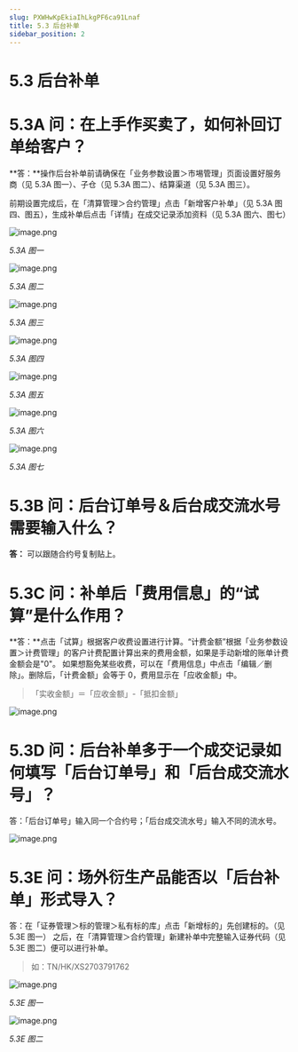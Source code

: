 ```yaml
---
slug: PXWHwKpEkiaIhLkgPF6ca91Lnaf
title: 5.3 后台补单
sidebar_position: 2
---
```



# 5.3 后台补单


# 5.3A 问：在上手作买卖了，如何补回订单给客户？


**答：**操作后台补单前请确保在「业务参数设置＞市埸管理」页面设置好服务商（见 5.3A 图一）、子仓（见 5.3A 图二）、结算渠道（见 5.3A 图三）。


前期设置完成后，在「清算管理＞合约管理」点击「新增客户补单」（见 5.3A 图四、图五），生成补单后点击「详情」在成交记录添加资料（见 5.3A 图六、图七）


![image.png](/assets/492b4f387a69e1d575a837128ee76903.png)


_5.3A 图一_


![image.png](/assets/1307123c279d37b732f248a8a73bc4d7.png)


_5.3A 图二_


![image.png](/assets/f0aed86ef8ead9bc8d57c5d3dd947eed.png)


_5.3A 图三_


![image.png](/assets/7933c861ddca3ca1d4bd36decae24a32.png)


_5.3A 图四_


![image.png](/assets/82c71a844d77355a1c28ad33f3aa94b5.png)


_5.3A 图五_


![image.png](/assets/64e884ca37d397d1065bf4243f6597f3.png)


_5.3A 图六_


![image.png](/assets/294c3adb2999f11e07317ac6165a743d.png)


_5.3A 图七_


# 5.3B 问：后台订单号＆后台成交流水号需要输入什么？


**答：** 可以跟随合约号复制贴上。


# 5.3C 问：补单后「费用信息」的“试算”是什么作用？


**答：**点击「试算」根据客户收费设置进行计算。“计费金额”根据「业务参数设置＞计费管理」的客户计费配置计算出来的费用金额，如果是手动新增的账单计费金额会是"0"。
如果想豁免某些收费，可以在「费用信息」中点击「编辑／删除」。删除后，「计费金额」会等于 0，费用显示在「应收金额」中。

> 「实收金额」＝「应收金额」-「抵扣金额」

![image.png](/assets/53fcb700b243aad4cfa38d5f4a128965.png)


# 5.3D 问：后台补单多于一个成交记录如何填写「后台订单号」和「后台成交流水号」？


答：「后台订单号」输入同一个合约号；「后台成交流水号」输入不同的流水号。


![image.png](/assets/516793fe6b34b5d03891004c8e8d5936.png)


# 5.3E 问：场外衍生产品能否以「后台补单」形式导入？


答：在「证券管理＞标的管理＞私有标的库」点击「新增标的」先创建标的。（见 5.3E 图一）
之后，在「清算管理＞合约管理」新建补单中完整输入证券代码（见 5.3E 图二）便可以进行补单。

> 如：TN/HK/XS2703791762

![image.png](/assets/a59a5f9c396c1ed45aa613001a7ec7c3.png)


_5.3E 图一_


![image.png](/assets/5c57804609d81ac48952d61c66c9f3af.png)


_5.3E 图二_

